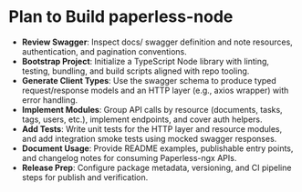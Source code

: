 # Plan to Build paperless-node

- **Review Swagger**: Inspect docs/ swagger definition and note resources, authentication, and pagination conventions.
- **Bootstrap Project**: Initialize a TypeScript Node library with linting, testing, bundling, and build scripts aligned with repo tooling.
- **Generate Client Types**: Use the swagger schema to produce typed request/response models and an HTTP layer (e.g., axios wrapper) with error handling.
- **Implement Modules**: Group API calls by resource (documents, tasks, tags, users, etc.), implement endpoints, and cover auth helpers.
- **Add Tests**: Write unit tests for the HTTP layer and resource modules, and add integration smoke tests using mocked swagger responses.
- **Document Usage**: Provide README examples, publishable entry points, and changelog notes for consuming Paperless-ngx APIs.
- **Release Prep**: Configure package metadata, versioning, and CI pipeline steps for publish and verification.
